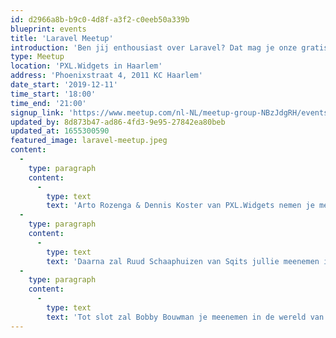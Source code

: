 ```yaml
---
id: d2966a8b-b9c0-4d8f-a3f2-c0eeb50a339b
blueprint: events
title: 'Laravel Meetup'
introduction: 'Ben jij enthousiast over Laravel? Dat mag je onze gratis Meetup niet missen! Op 11 december ben je van harte welkom in Haarlem! We zijn die avond te gast bij de Endeavour Group/ PXL.Widgets in Haarlem. Naast een rondleiding door het toffe pand van de Endeavour Group, gratis pizza en een drankje hebben we drie interessante talks voor Laravel developers.'
type: Meetup
location: 'PXL.Widgets in Haarlem'
address: 'Phoenixstraat 4, 2011 KC Haarlem'
date_start: '2019-12-11'
time_start: '18:00'
time_end: '21:00'
signup_link: 'https://www.meetup.com/nl-NL/meetup-group-NBzJdgRH/events/264685464/'
updated_by: 8d873b47-ad86-4fd3-9e95-27842ea80beb
updated_at: 1655300590
featured_image: laravel-meetup.jpeg
content:
  -
    type: paragraph
    content:
      -
        type: text
        text: 'Arto Rozenga & Dennis Koster van PXL.Widgets nemen je mee in de wereld van PHP 7.4. Wat zijn bijvoorbeeld de belangrijkste nieuwe features. PHP 7.4 geeft een enorme boost in performance en leesbaarheid van code en wordt beschouwd als een tussenstap naar PHP 8. De mannen vertellen je graag waarom je dus naar 7.4 moet overgaan. Ook geven ze een korte blik op de toekomst van PHP. Wat verwachten zij dat PHP in de toekomst gaat doen.'
  -
    type: paragraph
    content:
      -
        type: text
        text: 'Daarna zal Ruud Schaaphuizen van Sqits jullie meenemen in zijn ervaringen met meertaligheid in applicaties. Welke valkuilen kom je daarbij tegen, welke technische oplossingen zijn er beschikbaar en welke oplossing gebruikt hij binnen Sqits. En als bonus heeft Ruud beloofd om een tipje van de sluier op te lichten over een package die zij momenteel ontwikkelen voor vertalingen in een single page application (vue.js).'
  -
    type: paragraph
    content:
      -
        type: text
        text: 'Tot slot zal Bobby Bouwman je meenemen in de wereld van Kubernetes. Het open-source platform voor containerorkestratie wint steeds meer populariteit en dat is natuurlijk niet zonder reden. Bobby vertelt je over Kubernetes en in het bijzonder over de combinatie van Laravel en Kubernetes, zodat je na zijn talk ook direct aan de slag wilt met Kubernetes!'
---
```


